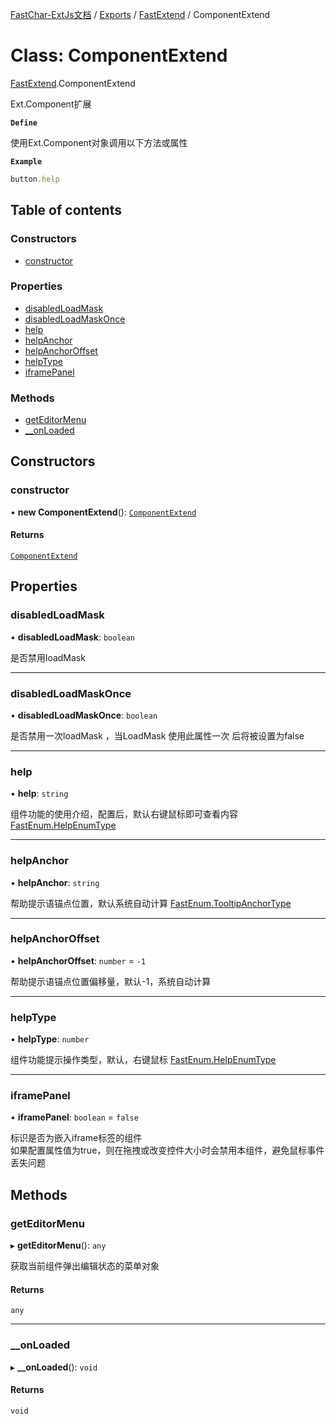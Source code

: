 [FastChar-ExtJs文档](../README.md) / [Exports](../modules.md) / [FastExtend](../modules/FastExtend.md) / ComponentExtend

# Class: ComponentExtend

[FastExtend](../modules/FastExtend.md).ComponentExtend

Ext.Component扩展

**`Define`**

使用Ext.Component对象调用以下方法或属性

**`Example`**

```ts
button.help
```

## Table of contents

### Constructors

- [constructor](FastExtend.ComponentExtend.md#constructor)

### Properties

- [disabledLoadMask](FastExtend.ComponentExtend.md#disabledloadmask)
- [disabledLoadMaskOnce](FastExtend.ComponentExtend.md#disabledloadmaskonce)
- [help](FastExtend.ComponentExtend.md#help)
- [helpAnchor](FastExtend.ComponentExtend.md#helpanchor)
- [helpAnchorOffset](FastExtend.ComponentExtend.md#helpanchoroffset)
- [helpType](FastExtend.ComponentExtend.md#helptype)
- [iframePanel](FastExtend.ComponentExtend.md#iframepanel)

### Methods

- [getEditorMenu](FastExtend.ComponentExtend.md#geteditormenu)
- [\_\_onLoaded](FastExtend.ComponentExtend.md#__onloaded)

## Constructors

### constructor

• **new ComponentExtend**(): [`ComponentExtend`](FastExtend.ComponentExtend.md)

#### Returns

[`ComponentExtend`](FastExtend.ComponentExtend.md)

## Properties

### disabledLoadMask

• **disabledLoadMask**: `boolean`

是否禁用loadMask

___

### disabledLoadMaskOnce

• **disabledLoadMaskOnce**: `boolean`

是否禁用一次loadMask ，当LoadMask 使用此属性一次 后将被设置为false

___

### help

• **help**: `string`

组件功能的使用介绍，配置后，默认右键鼠标即可查看内容
[FastEnum.HelpEnumType](../enums/FastEnum.HelpEnumType.md)

___

### helpAnchor

• **helpAnchor**: `string`

帮助提示语锚点位置，默认系统自动计算
[FastEnum.TooltipAnchorType](../enums/FastEnum.TooltipAnchorType.md)

___

### helpAnchorOffset

• **helpAnchorOffset**: `number` = `-1`

帮助提示语锚点位置偏移量，默认-1，系统自动计算

___

### helpType

• **helpType**: `number`

组件功能提示操作类型，默认，右键鼠标
[FastEnum.HelpEnumType](../enums/FastEnum.HelpEnumType.md)

___

### iframePanel

• **iframePanel**: `boolean` = `false`

标识是否为嵌入iframe标签的组件
<br/>
如果配置属性值为true，则在拖拽或改变控件大小时会禁用本组件，避免鼠标事件丢失问题

## Methods

### getEditorMenu

▸ **getEditorMenu**(): `any`

获取当前组件弹出编辑状态的菜单对象

#### Returns

`any`

___

### \_\_onLoaded

▸ **__onLoaded**(): `void`

#### Returns

`void`
